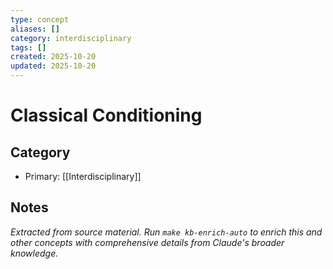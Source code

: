 ```yaml
---
type: concept
aliases: []
category: interdisciplinary
tags: []
created: 2025-10-20
updated: 2025-10-20
---
```


# Classical Conditioning

## Category

- Primary: [[Interdisciplinary]]

## Notes

*Extracted from source material. Run `make kb-enrich-auto` to enrich this and other concepts with comprehensive details from Claude's broader knowledge.*
